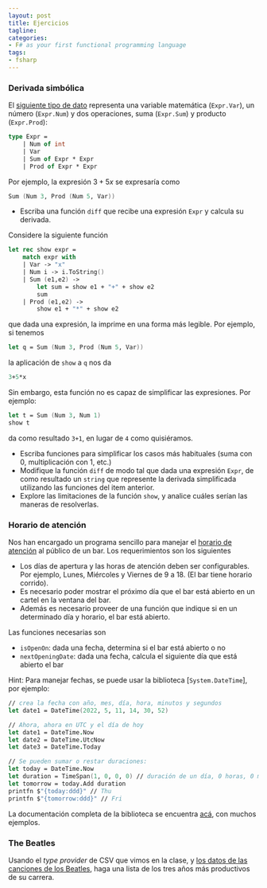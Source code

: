 ```yaml
---
layout: post
title: Ejercicios
tagline: 
categories: 
- F# as your first functional programming language
tags:
- fsharp
---
```


### Derivada simbólica

El [siguiente tipo de dato](https://link.springer.com/book/10.1007/978-1-4842-0740-6) representa una variable matemática (`Expr.Var`), un número (`Expr.Num`) y dos operaciones, suma (`Expr.Sum`) y producto (`Expr.Prod`):

```fsharp
type Expr =
    | Num of int 
    | Var
    | Sum of Expr * Expr
    | Prod of Expr * Expr
```

Por ejemplo, la expresión $3 + 5 x$ se expresaría como

```fsharp
Sum (Num 3, Prod (Num 5, Var))
```


- Escriba una función `diff` que recibe una expresión `Expr` y calcula su derivada.

Considere la siguiente función

```fsharp
let rec show expr = 
    match expr with 
    | Var -> "x"
    | Num i -> i.ToString()
    | Sum (e1,e2) -> 
        let sum = show e1 + "+" + show e2 
        sum 
    | Prod (e1,e2) ->
        show e1 + "*" + show e2 
```

que dada una expresión, la imprime en una forma más legible. Por ejemplo, si tenemos

```fsharp
let q = Sum (Num 3, Prod (Num 5, Var))
```

la aplicación de `show` a `q` nos da

```fsharp
3+5*x
```

Sin embargo, esta función no es capaz de simplificar las expresiones. Por ejemplo:

```fsharp
let t = Sum (Num 3, Num 1)
show t
```

da como resultado `3+1`, en lugar de `4` como quisiéramos. 

- Escriba funciones para simplificar los casos más habituales (suma con 0, multiplicación con 1, etc.)
- Modifique la función `diff` de modo tal que dada una expresión `Expr`, de como resultado un `string` que represente la derivada simplificada utilizando
  las funciones del item anterior.
- Explore las limitaciones de la función `show`, y analice cuáles serían las maneras de resolverlas.


### Horario de atención

Nos han encargado un programa sencillo para manejar el [horario de atención](https://github.com/christian-fei/opening-hours-kata) 
al público de un bar. Los requerimientos son los siguientes

- Los días de apertura y las horas de atención deben ser configurables. Por ejemplo, Lunes, Miércoles y Viernes de 9 a 18. 
  (El bar tiene horario corrido).
- Es necesario poder mostrar el próximo día que el bar está abierto en un cartel en la ventana del bar.
- Además es necesario proveer de una función que indique si en un determinado día y horario, el bar está abierto.

Las funciones necesarias son

- `isOpenOn`: dada una fecha, determina si el bar está abierto o no
- `nextOpeningDate`: dada una fecha, calcula el siguiente día que está abierto el bar

Hint: Para manejar fechas, se puede usar la biblioteca [`System.DateTime`], por ejemplo:
 
```fsharp
// crea la fecha con año, mes, día, hora, minutos y segundos
let date1 = DateTime(2022, 5, 11, 14, 30, 52)

// Ahora, ahora en UTC y el día de hoy
let date1 = DateTime.Now
let date2 = DateTime.UtcNow
let date3 = DateTime.Today

// Se pueden sumar o restar duraciones:
let today = DateTime.Now
let duration = TimeSpan(1, 0, 0, 0) // duración de un día, 0 horas, 0 minutos y 0 segundos
let tomorrow = today.Add duration
printfn $"{today:ddd}" // Thu
printfn $"{tomorrow:ddd}" // Fri
```

La documentación completa de la biblioteca se encuentra [acá](https://learn.microsoft.com/en-us/dotnet/api/system.datetime?view=net-7.0#initialization-01), con muchos ejemplos.



### The Beatles

Usando el _type provider_  de CSV que vimos en la clase, y [los datos de las canciones de
los Beatles](https://github.com/fcolavecchia/fp-course-public/blob/main/data/The%20Beatles%20songs%20dataset.csv), haga una lista de los tres años más productivos de su carrera.

